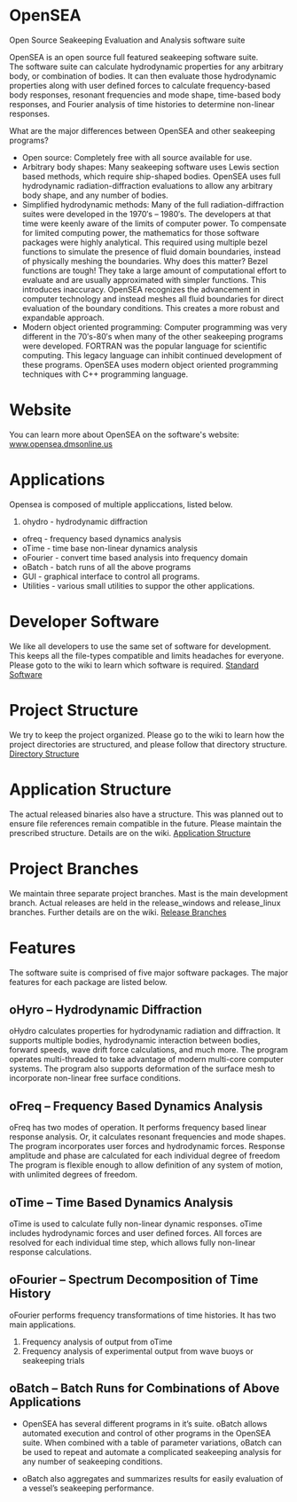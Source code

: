 # OpenSEA

Open Source Seakeeping Evaluation and Analysis software suite

OpenSEA is an open source full featured seakeeping software suite.  
The software suite can calculate hydrodynamic properties for any 
arbitrary body, or combination of bodies.  It can then evaluate those 
hydrodynamic properties along with user defined forces to calculate 
frequency-based body responses, resonant frequencies and mode shape, 
time-based body responses, and Fourier analysis of time histories 
to determine non-linear responses.

What are the major differences between OpenSEA and other seakeeping programs?

* Open source:  Completely free with all source available for use.
* Arbitrary body shapes:  Many seakeeping software uses Lewis section based methods, which require ship-shaped bodies.  OpenSEA uses full hydrodynamic radiation-diffraction evaluations to allow any arbitrary body shape, 
      and any number of bodies.
* Simplified hydrodynamic methods:  Many of the full radiation-diffraction suites were developed in the 1970′s – 1980′s.  The developers at that time were keenly aware of the limits of computer power.  To compensate for limited computing power, the mathematics for those software packages were highly analytical.  This required using multiple bezel functions to simulate the presence of fluid domain boundaries, instead of physically meshing the boundaries.  Why does this matter?  Bezel functions are tough!  They take a large amount of computational effort to evaluate and are usually approximated with simpler functions.  This introduces inaccuracy.  OpenSEA recognizes the advancement in computer technology and instead meshes all fluid boundaries for direct evaluation of the boundary conditions.  This creates a more robust and expandable approach.
* Modern object oriented programming:  Computer programming was very different in the 70′s-80′s when many of the other seakeeping programs were developed.  FORTRAN was the   popular language for scientific computing.  This legacy language can inhibit continued development of these programs.  OpenSEA uses modern object oriented programming techniques with C++ programming language.


# Website
You can learn more about OpenSEA on the software's website:  www.opensea.dmsonline.us


# Applications
Opensea is composed of multiple appliccations, listed below.
1. ohydro - hydrodynamic diffraction
* ofreq - frequency based dynamics analysis
* oTime - time base non-linear dynamics analysis
* oFourier - convert time based analysis into frequency domain
* oBatch - batch runs of all the above programs
* GUI - graphical interface to control all programs.
* Utilities - various small utilities to suppor the other applications.


# Developer Software
We like all developers to use the same set of software for development.  This keeps all the file-types compatible and limits headaches for everyone.  Please goto to the wiki to learn which software is required.  [Standard Software](https://github.com/DatawaveMarineScience/OpenSEA/wiki/Developer-software)


# Project Structure
We try to keep the project organized.  Please go to the wiki to learn how the project directories are structured, and please follow that directory structure.  [Directory Structure](https://github.com/DatawaveMarineScience/OpenSEA/wiki/Project-structure)


# Application Structure
The actual released binaries also have a structure.  This was planned out to ensure file references remain compatible in the future.  Please maintain the prescribed structure.  Details are on the wiki.  [Application Structure](https://github.com/DatawaveMarineScience/OpenSEA/wiki/Application-structure)


# Project Branches
We maintain three separate project branches.  Mast is the main development branch.  Actual releases are held in the release_windows and release_linux branches.  Further details are on the wiki.  [Release Branches](https://github.com/DatawaveMarineScience/OpenSEA/wiki/Project-branches)


# Features

The software suite is comprised of five major software packages.  The major features for each package 
are listed below.

## oHyro – Hydrodynamic Diffraction

oHydro calculates properties for hydrodynamic radiation and diffraction.  It supports multiple bodies, hydrodynamic interaction between bodies, forward speeds, wave drift force calculations, and much more.  The program operates multi-threaded to take advantage of modern multi-core computer systems.  The program also supports deformation of the surface mesh to incorporate non-linear free surface conditions.

## oFreq – Frequency Based Dynamics Analysis

oFreq has two modes of operation.  It performs frequency based linear response analysis.  Or, it calculates resonant frequencies and mode shapes.  The program incorporates user forces and hydrodynamic forces.  Response amplitude and phase are calculated for each individual degree of freedom  The program is flexible enough to allow definition of any system of motion, with unlimited degrees of freedom.

## oTime – Time Based Dynamics Analysis

oTime is used to calculate fully non-linear dynamic responses.  oTime includes hydrodynamic forces and user defined forces.  All forces are resolved for each individual time step, which allows fully non-linear response calculations.
 
## oFourier – Spectrum Decomposition of Time History

oFourier performs frequency transformations of time histories.  It has two main applications.
1.  Frequency analysis of output from oTime
2.  Frequency analysis of experimental output from wave buoys or seakeeping trials

## oBatch – Batch Runs for Combinations of Above Applications

* OpenSEA has several different programs in it’s suite.  oBatch allows automated execution and control of other programs in the OpenSEA suite.  When combined with a table of parameter variations, oBatch can be used to repeat and automate a complicated seakeeping analysis for any number of seakeeping conditions.

* oBatch also aggregates and summarizes results for easily evaluation of a vessel’s seakeeping performance.